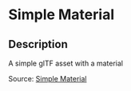 # Simple Material

## Description

A simple glTF asset with a material

Source: [Simple Material](https://github.com/KhronosGroup/glTF-Sample-Assets/tree/6f5b2f56eb285aa25b86f2de992596e596c5182d/Models/SimpleMaterial)
